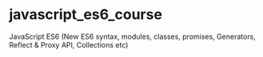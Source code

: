 # javascript_es6_course
JavaScript ES6 (New ES6 syntax, modules, classes, promises, Generators, Reflect &amp; Proxy API, Collections etc)
